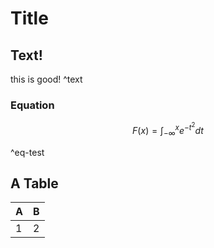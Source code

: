 # Title

## Text!

this is good! ^text

### Equation

$$
F(x) = \int_{-\infty}^x e^{-t^2} dt
$$

^eq-test

## A Table


| A | B |
|---|---|
| 1 | 2 |
